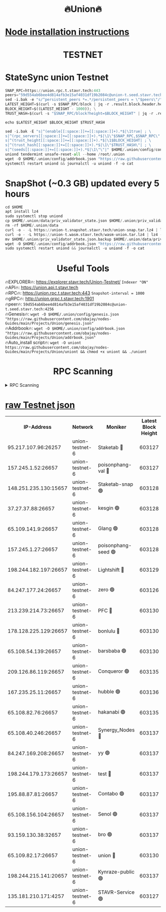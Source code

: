 <h1 align="center"> 🔥Union🔥</h1>

[Node installation instructions](https://github.com/obajay/nodes-Guides/tree/main/Projects/Union)
=

<h1 align="center"> TESTNET</h1>

# StateSync union Testnet
```python
SNAP_RPC=https://union.rpc.t.stavr.tech:443
peers="59d554ab6bee4d814afb3e15af4031df19b2084c@union-t.seed.stavr.tech:4256"
sed -i.bak -e "s/^persistent_peers *=.*/persistent_peers = \"$peers\"/" $HOME/.union/config/config.toml
LATEST_HEIGHT=$(curl -s $SNAP_RPC/block | jq -r .result.block.header.height); \
BLOCK_HEIGHT=$((LATEST_HEIGHT - 1000)); \
TRUST_HASH=$(curl -s "$SNAP_RPC/block?height=$BLOCK_HEIGHT" | jq -r .result.block_id.hash)

echo $LATEST_HEIGHT $BLOCK_HEIGHT $TRUST_HASH

sed -i.bak -E "s|^(enable[[:space:]]+=[[:space:]]+).*$|\1true| ; \
s|^(rpc_servers[[:space:]]+=[[:space:]]+).*$|\1\"$SNAP_RPC,$SNAP_RPC\"| ; \
s|^(trust_height[[:space:]]+=[[:space:]]+).*$|\1$BLOCK_HEIGHT| ; \
s|^(trust_hash[[:space:]]+=[[:space:]]+).*$|\1\"$TRUST_HASH\"| ; \
s|^(seeds[[:space:]]+=[[:space:]]+).*$|\1\"\"|" $HOME/.union/config/config.toml
uniond tendermint unsafe-reset-all --home /root/.union
wget -O $HOME/.union/config/addrbook.json "https://raw.githubusercontent.com/obajay/nodes-Guides/main/Projects/Union/addrbook.json"
systemctl restart uniond && journalctl -u uniond -f -o cat
```
# SnapShot (~0.3 GB) updated every 5 hours
```python
cd $HOME
apt install lz4
sudo systemctl stop uniond
cp $HOME/.union/data/priv_validator_state.json $HOME/.union/priv_validator_state.json.backup
rm -rf $HOME/.union/data
curl -o - -L https://union-t.snapshot.stavr.tech/union-snap.tar.lz4 | lz4 -c -d - | tar -x -C $HOME/.union --strip-components 2
curl -o - -L https://union-t.wasm.stavr.tech/wasm-union.tar.lz4 | lz4 -c -d - | tar -x -C $HOME/.union --strip-components 2
mv $HOME/.union/priv_validator_state.json.backup $HOME/.union/data/priv_validator_state.json
wget -O $HOME/.union/config/addrbook.json "https://raw.githubusercontent.com/obajay/nodes-Guides/main/Projects/Union/addrbook.json"
sudo systemctl restart uniond && journalctl -u uniond -f -o cat
```
 <h1 align="center"> Useful Tools</h1>
 
🔥EXPLORER🔥: https://explorer.stavr.tech/Union-Testnet/        `Indexer "ON"` \
🔥API🔥:      https://union.api.t.stavr.tech \
🔥RPC🔥:      https://union.rpc.t.stavr.tech:443              `Snapshot-interval = 1000` \
🔥gRPC🔥:     http://union.grpc.t.stavr.tech:1901 \
🔥peer🔥:     `59d554ab6bee4d814afb3e15af4031df19b2084c@union-t.seed.stavr.tech:4256` \
🔥Genesis🔥:     `wget -O $HOME/.union/config/genesis.json "https://raw.githubusercontent.com/obajay/nodes-Guides/main/Projects/Union/genesis.json"` \
🔥Addrbook🔥: ```wget -O $HOME/.union/config/addrbook.json "https://raw.githubusercontent.com/obajay/nodes-Guides/main/Projects/Union/addrbook.json"``` \
🔥Auto_install script🔥:  `wget -O uniont https://raw.githubusercontent.com/obajay/nodes-Guides/main/Projects/Union/uniont && chmod +x uniont && ./uniont`

<h1 align="center"> RPC Scanning</h1>

<details>
<summary>RPC Scanning</summary>

<h2 align="center"> We scan nodes in real time every 4 hours. And we provide the final result of RPC endpoints.
We cannot influence the operation of these nodes in any way. </h2>


```python
If Voting Power is higher than 0 --> then the Node is a validator of the network and may be subject to attack and be a potential threat to the chain.
```
```python
We marked such validators with a red symbol
```

</details>

[raw Testnet json](https://rpc-check.uniont.stavr.tech/uniont/rpc-uniont-result.json)
=



<table><tr><th>IP-Address</th><th>Network</th><th>Moniker</th><th>Latest Block Height</th><th>Earliest Block Height</th><th>Catching Up</th><th>Tx Index</th><th>Voting Power</th><th>Scan Time</th></tr><tr><td>95.217.107.96:26257</td><td>union-testnet-6</td><td>Staketab 🔴</td><td>603127</td><td>1</td><td>False</td><td>on</td><td>1000002</td><td>2024-03-26T07:23:58.162337954UTC</td></tr><tr><td>157.245.1.52:26657</td><td>union-testnet-6</td><td>poisonphang-val 🔴</td><td>603127</td><td>1</td><td>False</td><td>on</td><td>1000000</td><td>2024-03-26T07:23:58.812995529UTC</td></tr><tr><td>148.251.235.130:15657</td><td>union-testnet-6</td><td>Staketab-snap 🟢</td><td>603128</td><td>1</td><td>False</td><td>on</td><td>0</td><td>2024-03-26T07:23:59.341031273UTC</td></tr><tr><td>37.27.37.88:26657</td><td>union-testnet-6</td><td>kesgin 🟢</td><td>603128</td><td>1</td><td>False</td><td>on</td><td>0</td><td>2024-03-26T07:23:59.697489538UTC</td></tr><tr><td>65.109.141.9:26657</td><td>union-testnet-6</td><td>Glang 🟢</td><td>603128</td><td>1</td><td>False</td><td>on</td><td>0</td><td>2024-03-26T07:24:04.079228658UTC</td></tr><tr><td>157.245.1.27:26657</td><td>union-testnet-6</td><td>poisonphang-seed 🟢</td><td>603128</td><td>1</td><td>False</td><td>on</td><td>0</td><td>2024-03-26T07:24:04.954701256UTC</td></tr><tr><td>198.244.182.197:26657</td><td>union-testnet-6</td><td>Lightshift 🔴</td><td>603129</td><td>1</td><td>False</td><td>on</td><td>1000000</td><td>2024-03-26T07:24:07.275755791UTC</td></tr><tr><td>84.247.177.24:26657</td><td>union-testnet-6</td><td>zero 🟢</td><td>603126</td><td>1</td><td>False</td><td>on</td><td>0</td><td>2024-03-26T07:24:11.936198509UTC</td></tr><tr><td>213.239.214.73:26657</td><td>union-testnet-6</td><td>PFC 🔴</td><td>603130</td><td>1</td><td>False</td><td>on</td><td>1000001</td><td>2024-03-26T07:24:14.494481106UTC</td></tr><tr><td>178.128.225.129:26657</td><td>union-testnet-6</td><td>bonlulu 🔴</td><td>603130</td><td>1</td><td>False</td><td>on</td><td>1000000</td><td>2024-03-26T07:24:15.177035380UTC</td></tr><tr><td>65.108.54.139:26657</td><td>union-testnet-6</td><td>barsbaba 🟢</td><td>603130</td><td>1</td><td>False</td><td>on</td><td>0</td><td>2024-03-26T07:24:15.500116407UTC</td></tr><tr><td>209.126.86.119:26657</td><td>union-testnet-6</td><td>Conqueror 🟢</td><td>603135</td><td>1</td><td>False</td><td>on</td><td>0</td><td>2024-03-26T07:24:43.091916904UTC</td></tr><tr><td>167.235.25.11:26657</td><td>union-testnet-6</td><td>hubble 🟢</td><td>603136</td><td>1</td><td>False</td><td>on</td><td>0</td><td>2024-03-26T07:24:49.430367308UTC</td></tr><tr><td>65.108.82.76:26657</td><td>union-testnet-6</td><td>hakanabi 🟢</td><td>603135</td><td>1</td><td>False</td><td>on</td><td>0</td><td>2024-03-26T07:24:49.813388211UTC</td></tr><tr><td>65.108.40.246:26657</td><td>union-testnet-6</td><td>Synergy_Nodes 🔴</td><td>603137</td><td>1</td><td>False</td><td>on</td><td>1000001</td><td>2024-03-26T07:24:56.240805933UTC</td></tr><tr><td>84.247.169.208:26657</td><td>union-testnet-6</td><td>yy 🟢</td><td>603137</td><td>1</td><td>False</td><td>on</td><td>0</td><td>2024-03-26T07:24:56.829823716UTC</td></tr><tr><td>198.244.179.173:26657</td><td>union-testnet-6</td><td>test 🔴</td><td>603137</td><td>1</td><td>False</td><td>on</td><td>1000001</td><td>2024-03-26T07:24:59.151341200UTC</td></tr><tr><td>195.88.87.81:26657</td><td>union-testnet-6</td><td>Contabo 🟢</td><td>603137</td><td>1</td><td>False</td><td>on</td><td>0</td><td>2024-03-26T07:24:59.441776830UTC</td></tr><tr><td>65.108.156.104:26657</td><td>union-testnet-6</td><td>Senol 🟢</td><td>603137</td><td>1</td><td>False</td><td>on</td><td>0</td><td>2024-03-26T07:24:59.762941641UTC</td></tr><tr><td>93.159.130.38:32657</td><td>union-testnet-6</td><td>bro 🟢</td><td>603137</td><td>1</td><td>False</td><td>on</td><td>0</td><td>2024-03-26T07:25:00.034530112UTC</td></tr><tr><td>65.109.82.17:26657</td><td>union-testnet-6</td><td>union 🔴</td><td>603130</td><td>508001</td><td>False</td><td>off</td><td>1000001</td><td>2024-03-26T07:24:12.242510946UTC</td></tr><tr><td>198.244.215.141:20657</td><td>union-testnet-6</td><td>Kynraze-public 🟢</td><td>603137</td><td>524001</td><td>False</td><td>on</td><td>0</td><td>2024-03-26T07:24:56.521594059UTC</td></tr><tr><td>135.181.210.171:4257</td><td>union-testnet-6</td><td>STAVR-Service 🟢</td><td>603127</td><td>600001</td><td>False</td><td>on</td><td>0</td><td>2024-03-26T07:23:59.133469536UTC</td></tr></table>
